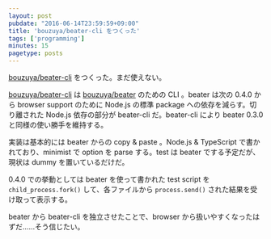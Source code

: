 ```yaml
---
layout: post
pubdate: "2016-06-14T23:59:59+09:00"
title: 'bouzuya/beater-cli をつくった'
tags: ['programming']
minutes: 15
pagetype: posts
---
```

[bouzuya/beater-cli][] をつくった。まだ使えない。

[bouzuya/beater-cli][] は [bouzuya/beater][] のための CLI 。beater は次の 0.4.0 から browser support のために Node.js の標準 package への依存を減らす。切り離された Node.js 依存の部分が beater-cli だ。beater-cli により beater 0.3.0 と同様の使い勝手を維持する。

実装は基本的には beater からの copy & paste 。Node.js & TypeScript で書かれており、minimist で option を parse する。test は beater でする予定だが、現状は dummy を置いているだけだ。

0.4.0 での挙動としては beater を使って書かれた test script を `child_process.fork()` して、各ファイルから `process.send()` された結果を受け取って表示する。

beater から beater-cli を独立させたことで、browser から扱いやすくなったはずだ……そう信じたい。

[bouzuya/beater-cli]: https://github.com/bouzuya/beater-cli
[bouzuya/beater]: https://github.com/bouzuya/beater
